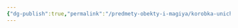 ```yaml
---
{"dg-publish":true,"permalink":"/predmety-obekty-i-magiya/korobka-unichtozheniya/","dgPassFrontmatter":true}
---
```


